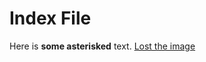 # Index File
Here is **some asterisked** text.
[Lost the image](https://github.com/chinovz/skills-communicate-using-markdown)
